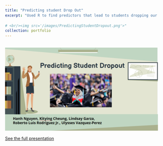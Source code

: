 ```yaml
---
title: "Predicting student Drop Out"
excerpt: "Used R to find predictors that lead to students dropping our using [UC Irvine ML data](https://archive.ics.uci.edu/dataset/697/predict+students+dropout+and+academic+success) and (US Census bureau data)[https://usa.ipums.org/usa/]"

# <br/><img src='/images/PredictingStudentDropout.png'>"
collection: portfolio
---
```


<br/><img src='/images/PredictingStudentDropout.png'>

<a href="https://docs.google.com/presentation/d/1OfIP7VTCxvoMp7jGz2pBKx4e1gto0d_q5eGI96HlAdw/edit?usp=sharing" target="_blank">
  See the full presentation
</a>
